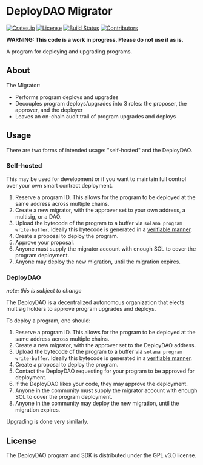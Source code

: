 # DeployDAO Migrator

[![Crates.io](https://img.shields.io/crates/v/migrator)](https://crates.io/crates/migrator)
[![License](https://img.shields.io/crates/l/migrator)](https://github.com/DeployDAO/migrator/blob/master/LICENSE)
[![Build Status](https://img.shields.io/github/workflow/status/DeployDAO/migrator/Rust/master)](https://github.com/DeployDAO/migrator/actions/workflows/rust.yml?query=branch%3Amaster)
[![Contributors](https://img.shields.io/github/contributors/DeployDAO/migrator)](https://github.com/DeployDAO/migrator/graphs/contributors)

**WARNING: This code is a work in progress. Please do not use it as is.**

A program for deploying and upgrading programs.

## About

The Migrator:

- Performs program deploys and upgrades
- Decouples program deploys/upgrades into 3 roles: the proposer, the approver, and the deployer
- Leaves an on-chain audit trail of program upgrades and deploys

## Usage

There are two forms of intended usage: "self-hosted" and the DeployDAO.

### Self-hosted

This may be used for development or if you want to maintain full control over your own smart contract deployment.

1. Reserve a program ID. This allows for the program to be deployed at the same address across multiple chains.
2. Create a new migrator, with the approver set to your own address, a multisig, or a DAO.
3. Upload the bytecode of the program to a buffer via `solana program write-buffer`. Ideally this bytecode is generated in a [verifiable manner](https://anchor.projectserum.com/).
4. Create a proposal to deploy the program.
5. Approve your proposal.
6. Anyone must supply the migrator account with enough SOL to cover the program deployment.
7. Anyone may deploy the new migration, until the migration expires.

### DeployDAO

_note: this is subject to change_

The DeployDAO is a decentralized autonomous organization that elects multisig holders to approve program upgrades and deploys.

To deploy a program, one should:

1. Reserve a program ID. This allows for the program to be deployed at the same address across multiple chains.
2. Create a new migrator, with the approver set to the DeployDAO address.
3. Upload the bytecode of the program to a buffer via `solana program write-buffer`. Ideally this bytecode is generated in a [verifiable manner](https://anchor.projectserum.com/).
4. Create a proposal to deploy the program.
5. Contact the DeployDAO requesting for your program to be approved for deployment.
6. If the DeployDAO likes your code, they may approve the deployment.
7. Anyone in the community must supply the migrator account with enough SOL to cover the program deployment.
8. Anyone in the community may deploy the new migration, until the migration expires.

Upgrading is done very similarly.

## License

The DeployDAO program and SDK is distributed under the GPL v3.0 license.
